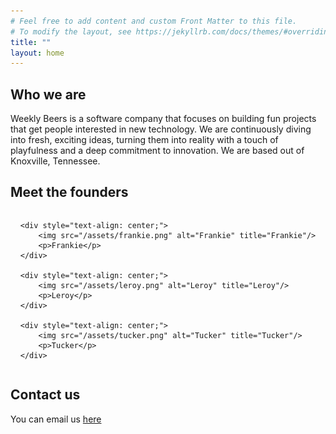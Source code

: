 ```yaml
---
# Feel free to add content and custom Front Matter to this file.
# To modify the layout, see https://jekyllrb.com/docs/themes/#overriding-theme-defaults
title: ""
layout: home
---
```



## Who we are

Weekly Beers is a software company that focuses on building fun projects that get people interested in new technology. We are continuously diving into fresh, exciting ideas, turning them into reality with a touch of playfulness and a deep commitment to innovation. We are based out of Knoxville, Tennessee.

## Meet the founders

<div style="display: flex; justify-content: space-around; align-items: center;">
    
    <div style="text-align: center;">
        <img src="/assets/frankie.png" alt="Frankie" title="Frankie"/>
        <p>Frankie</p>
    </div>

    <div style="text-align: center;">
        <img src="/assets/leroy.png" alt="Leroy" title="Leroy"/>
        <p>Leroy</p>
    </div>

    <div style="text-align: center;">
        <img src="/assets/tucker.png" alt="Tucker" title="Tucker"/>
        <p>Tucker</p>
    </div>

</div>

## Contact us

You can email us <a href="mailto:business@weeklybeers.org">here</a>
